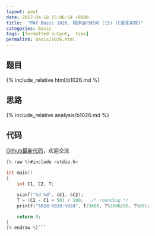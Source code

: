 ```yaml
---
layout: post
date: 2017-04-18 15:06:54 +0800
title:  "PAT Basic 1026. 程序运行时间 (15) (C语言实现)"
categories: Basic
tags: [formatted output,  time]
permalink: Basic/1026.html
---
```


## 题目

{% include_relative html/b1026.md %}

## 思路

{% include_relative analysis/b1026.md %}

## 代码

[Github最新代码](https://github.com/OliverLew/PAT/blob/master/PATBasic/1026.c)，欢迎交流

```c
{% raw %}#include <stdio.h>

int main()
{
    int C1, C2, T;

    scanf("%d %d", &C1, &C2);
    T = (C2 - C1 + 50) / 100;   /* rounding */
    printf("%02d:%02d:%02d", T/3600, T%3600/60, T%60);

    return 0;
}
{% endraw %}```
